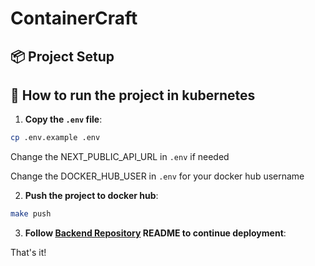 # ContainerCraft

## 📦 Project Setup

## 🚀 How to run the project in kubernetes

1. **Copy the `.env` file**:

```bash
cp .env.example .env
```

Change the NEXT_PUBLIC_API_URL in `.env` if needed

Change the DOCKER_HUB_USER in `.env` for your docker hub username

2. **Push the project to docker hub**:

```bash
make push
```

3. **Follow [Backend Repository](https://github.com/PedroJoga/MEI-CM.CN.Proj_Group_Backend) README to continue deployment**:

That's it!
